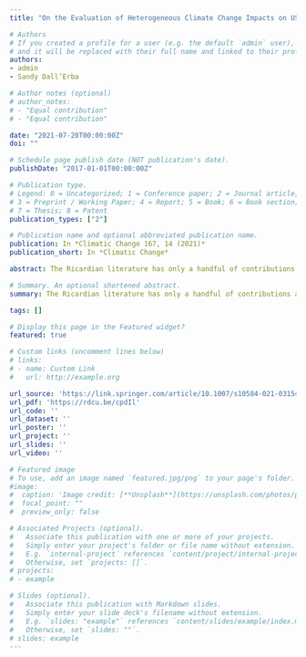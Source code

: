 ```yaml
---
title: "On the Evaluation of Heterogeneous Climate Change Impacts on US Agriculture: Does Group Membership Matter?"

# Authors
# If you created a profile for a user (e.g. the default `admin` user), write the username (folder name) here 
# and it will be replaced with their full name and linked to their profile.
authors:
- admin
- Sandy Dall’Erba 

# Author notes (optional)
# author_notes:
# - "Equal contribution"
# - "Equal contribution"

date: "2021-07-20T00:00:00Z"
doi: ""

# Schedule page publish date (NOT publication's date).
publishDate: "2017-01-01T00:00:00Z"

# Publication type.
# Legend: 0 = Uncategorized; 1 = Conference paper; 2 = Journal article;
# 3 = Preprint / Working Paper; 4 = Report; 5 = Book; 6 = Book section;
# 7 = Thesis; 8 = Patent
publication_types: ["2"]

# Publication name and optional abbreviated publication name.
publication: In *Climatic Change 167, 14 (2021)*
publication_short: In *Climatic Change*

abstract: The Ricardian literature has only a handful of contributions addressing the presence of spatial heterogeneity in the marginal effects of climate change on agriculture. Although the majority of these studies offer models with group-specific slope parameters to account for spatial heterogeneity, large discrepancies on which grouping should be preferred still exist. This paper evaluates the extent to which expected future agricultural profits is sensitive to the four pre-determined groupings currently used in the literature. The results indicate that accounting for grouping uncertainty greatly increases the confidence interval around projected climate impacts. In addition, we do not find that one type of grouping is superior to any other. We suggest two potential solutions and emphasize the importance of explicitly controlling for grouping uncertainty in future studies.

# Summary. An optional shortened abstract.
summary: The Ricardian literature has only a handful of contributions addressing the presence of spatial heterogeneity in the marginal effects of climate change on agriculture. Although the majority of these studies offer models with group-specific slope parameters to account for spatial heterogeneity, large discrepancies on which grouping should be preferred still exist. This paper evaluates the extent to which expected future agricultural profits is sensitive to the four pre-determined groupings currently used in the literature. The results indicate that accounting for grouping uncertainty greatly increases the confidence interval around projected climate impacts. In addition, we do not find that one type of grouping is superior to any other. We suggest two potential solutions and emphasize the importance of explicitly controlling for grouping uncertainty in future studies.

tags: []

# Display this page in the Featured widget?
featured: true

# Custom links (uncomment lines below)
# links:
# - name: Custom Link
#   url: http://example.org

url_source: 'https://link.springer.com/article/10.1007/s10584-021-03154-5'
url_pdf: 'https://rdcu.be/cpdIl'
url_code: ''
url_dataset: ''
url_poster: ''
url_project: ''
url_slides: ''
url_video: ''

# Featured image
# To use, add an image named `featured.jpg/png` to your page's folder. 
#image:
#  caption: 'Image credit: [**Unsplash**](https://unsplash.com/photos/pLCdAaMFLTE)'
#  focal_point: ""
#  preview_only: false

# Associated Projects (optional).
#   Associate this publication with one or more of your projects.
#   Simply enter your project's folder or file name without extension.
#   E.g. `internal-project` references `content/project/internal-project/index.md`.
#   Otherwise, set `projects: []`.
# projects:
# - example

# Slides (optional).
#   Associate this publication with Markdown slides.
#   Simply enter your slide deck's filename without extension.
#   E.g. `slides: "example"` references `content/slides/example/index.md`.
#   Otherwise, set `slides: ""`.
# slides: example
---
```



